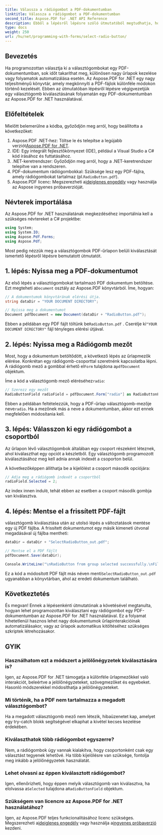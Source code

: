 ```yaml
---
title: Válassza a rádiógombot a PDF-dokumentumban
linktitle: Válassza a rádiógombot a PDF-dokumentumban
second_title: Aspose.PDF for .NET API Reference
description: Ebből a lépésről lépésre szóló útmutatóból megtudhatja, hogyan választhat ki választógombokat PDF-dokumentumokban az Aspose.PDF for .NET használatával. Egyszerűen automatizálja az űrlapokkal végzett interakciókat.
type: docs
weight: 250
url: /hu/net/programming-with-forms/select-radio-button/
---
```

## Bevezetés

Ha programozottan választja ki a választógombokat egy PDF-dokumentumban, sok időt takaríthat meg, különösen nagy űrlapok kezelése vagy folyamatok automatizálása esetén. Az Aspose.PDF for .NET egy nagy teljesítményű könyvtár, amely megkönnyíti a PDF-fájlok különféle módokon történő kezelését. Ebben az útmutatóban lépésről lépésre végigvezetjük egy választógomb kiválasztásának folyamatán egy PDF-dokumentumban az Aspose.PDF for .NET használatával. 

## Előfeltételek

Mielőtt belemerülne a kódba, győződjön meg arról, hogy beállította a következőket:

1.  Aspose.PDF .NET-hez: Töltse le és telepítse a legújabb verziót[Aspose.PDF for .NET](https://releases.aspose.com/pdf/net/).
2. IDE: Egy integrált fejlesztőkörnyezet (IDE), például a Visual Studio a C# kód írásához és futtatásához.
3. .NET-keretrendszer: Győződjön meg arról, hogy a .NET-keretrendszer telepítve van a rendszeren.
4.  PDF-dokumentum rádiógombokkal: Szüksége lesz egy PDF-fájlra, amely rádiógombokat tartalmaz (pl.`RadioButton.pdf`).
5.  Aspose.PDF licenc: Megszerezheti a[ideiglenes engedély](https://purchase.aspose.com/temporary-license/) vagy használja az Aspose ingyenes próbaverzióját.

## Névterek importálása

Az Aspose.PDF for .NET használatának megkezdéséhez importálnia kell a szükséges névtereket a C# projektbe:

```csharp
using System;
using System.IO;
using Aspose.Pdf.Forms;
using Aspose.Pdf;
```

Most pedig nézzük meg a választógombok PDF-űrlapon belüli kiválasztását ismertető lépésről lépésre bemutatott útmutatót.

## 1. lépés: Nyissa meg a PDF-dokumentumot

 Az első lépés a választógombokat tartalmazó PDF dokumentum betöltése. Ezt megteheti a`Document` osztály az Aspose.PDF könyvtárból. Íme, hogyan:

```csharp
// A dokumentumok könyvtárának elérési útja.
string dataDir = "YOUR DOCUMENT DIRECTORY";

// Nyissa meg a dokumentumot
Document pdfDocument = new Document(dataDir + "RadioButton.pdf");
```

 Ebben a példában egy PDF fájlt töltünk be`RadioButton.pdf` . Cserélje ki`"YOUR DOCUMENT DIRECTORY"` fájl tényleges elérési útjával.

## 2. lépés: Nyissa meg a Rádiógomb mezőt

 Most, hogy a dokumentum betöltődött, a következő lépés az űrlapmezők elérése. Konkrétan egy rádiógomb-csoporttal szeretnénk kapcsolatba lépni. A rádiógomb mező a gombbal érhető el`Form` tulajdona a`pdfDocument` objektum.

 Íme a kód a választógomb mező eléréséhez`radio`:

```csharp
// Szerezz egy mezőt
RadioButtonField radioField = pdfDocument.Form["radio"] as RadioButtonField;
```

 Ebben a példában feltételezzük, hogy a PDF-űrlap választógomb-mezője neve`radio`. Ha a mezőnek más a neve a dokumentumban, akkor ezt ennek megfelelően módosítania kell.

## 3. lépés: Válasszon ki egy rádiógombot a csoportból

Az űrlapon lévő választógombok általában egy csoport részeként léteznek, ahol kiválaszthat egy opciót a készletből. Egy választógomb programozott kiválasztásához meg kell adnia annak indexét a csoporton belül. 

A következőképpen állíthatja be a kijelölést a csoport második opciójára:

```csharp
// Adja meg a rádiógomb indexét a csoportból
radioField.Selected = 2;
```

 Az index innen indul`0`, tehát ebben az esetben a csoport második gombja van kiválasztva.

## 4. lépés: Mentse el a frissített PDF-fájlt

választógomb kiválasztása után az utolsó lépés a változtatások mentése egy új PDF fájlba. A frissített dokumentumot egy másik kimeneti útvonal megadásával új fájlba mentheti:

```csharp
dataDir = dataDir + "SelectRadioButton_out.pdf";

// Mentse el a PDF fájlt
pdfDocument.Save(dataDir);

Console.WriteLine("\nRadioButton from group selected successfully.\nFile saved at " + dataDir);
```

 Ez a kód a módosított PDF fájlt más néven menti`SelectRadioButton_out.pdf` ugyanabban a könyvtárban, ahol az eredeti dokumentum található.

## Következtetés

És megvan! Ennek a lépésenkénti útmutatónak a követésével megtanulta, hogyan lehet programozottan kiválasztani egy rádiógombot egy PDF-dokumentumban az Aspose.PDF for .NET használatával. Ez a folyamat hihetetlenül hasznos lehet nagy dokumentumok űrlapinterakcióinak automatizálásakor, vagy az űrlapok automatikus kitöltéséhez szükséges szkriptek létrehozásakor.

## GYIK

### Használhatom ezt a módszert a jelölőnégyzetek kiválasztására is?  
Igen, az Aspose.PDF for .NET támogatja a különféle űrlapmezőkkel való interakciót, beleértve a jelölőnégyzeteket, szövegmezőket és egyebeket. Hasonló módszerekkel módosíthatja a jelölőnégyzeteket.

### Mi történik, ha a PDF nem tartalmazza a megadott választógombot?  
Ha a megadott választógomb mező nem létezik, hibaüzenetet kap, amelyet egy try-catch blokk segítségével elkaphat a kivétel kecses kezelése érdekében.

### Kiválaszthatok több rádiógombot egyszerre?  
Nem, a rádiógombok úgy vannak kialakítva, hogy csoportonként csak egy választást tegyenek lehetővé. Ha több kijelölésre van szüksége, fontolja meg inkább a jelölőnégyzetek használatát.

### Lehet olvasni az éppen kiválasztott rádiógombot?  
 Igen, ellenőrizheti, hogy éppen melyik választógomb van kiválasztva, ha elolvassa a`Selected` tulajdona a`RadioButtonField` objektum.

### Szükségem van licencre az Aspose.PDF for .NET használatához?  
 Igen, az Aspose.PDF teljes funkcionalitásához licenc szükséges. Megszerezheti a[ideiglenes engedély](https://purchase.aspose.com/temporary-license/) vagy használja a[ingyenes próbaverzió](https://releases.aspose.com/) kezdeni.
